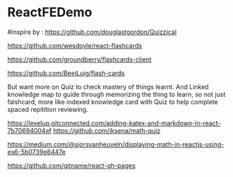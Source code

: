 # ReactFEDemo
#inspire by :
https://github.com/douglastgordon/Quizzical

https://github.com/wesdoyle/react-flashcards

https://github.com/groundberry/flashcards-client

https://github.com/BeejLuig/flash-cards

But want more on Quiz to check mastery of things learnt.
And Linked knowledge map to guide through memorizing the thing to learn, so not just falshcard, more like indexed knowledge card with Quiz to help complete spaced repitition reviewing.

https://levelup.gitconnected.com/adding-katex-and-markdown-in-react-7b70694004ef
https://github.com/iksena/math-quiz

https://medium.com/@sjorsvanheuveln/displaying-math-in-reactjs-using-es6-5b0739e8447e


https://github.com/gitname/react-gh-pages

